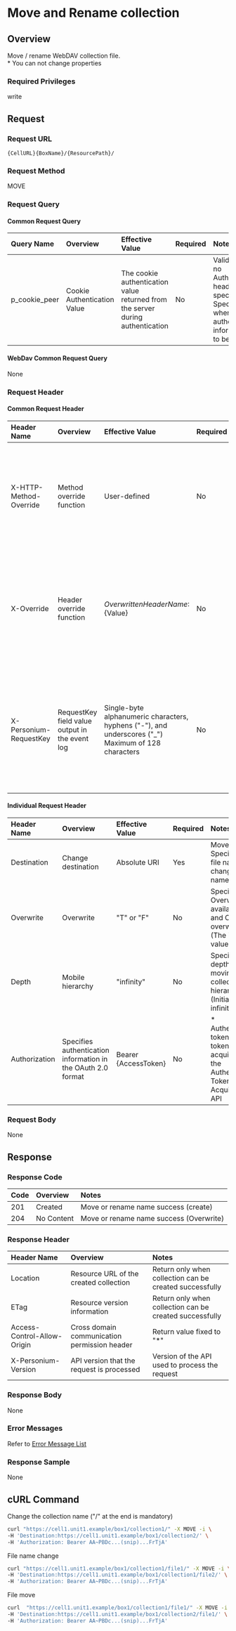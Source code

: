 # Move and Rename collection

## Overview

Move / rename WebDAV collection file.  
\* You can not change properties

### Required Privileges

write

## Request

### Request URL

```
{CellURL}{BoxName}/{ResourcePath}/
```

### Request Method

MOVE

### Request Query

#### Common Request Query

|Query Name|Overview|Effective Value|Required|Notes|
|:--|:--|:--|:--|:--|
|p_cookie_peer|Cookie Authentication Value|The cookie authentication value returned from the server during authentication|No|Valid only if no Authorization header specified<br>Specify this when cookie authentication information is to be used|

#### WebDav Common Request Query

None

### Request Header

#### Common Request Header

|Header Name|Overview|Effective Value|Required|Notes|
|:--|:--|:--|:--|:--|
|X-HTTP-Method-Override|Method override function|User-defined|No|Specifying this value in a request with the POST method indicates that the specified value is used as the method|
|X-Override|Header override function|${OverwrittenHeaderName}:${Value}|No|The normal HTTP header value is overwritten. Specify multiple X-Override headers for the overwriting of multiple headers|
|X-Personium-RequestKey|RequestKey field value output in the event log|Single-byte alphanumeric characters, hyphens ("-"), and underscores ("_")<br>Maximum of 128 characters|No|When not specified, default value given with ${4 digits}_${22 digits} Base64url characters format representing an UUID for each request|

#### Individual Request Header

|Header Name|Overview|Effective Value|Required|Notes|
|:--|:--|:--|:--|:--|
|Destination|Change destination|Absolute URI|Yes|Move / Specify the file name to change the name.|
|Overwrite|Overwrite|"T" or "F"|No|Specify Overwrite available("T") and Can not overwrite("F").(The initial value is "F")|
|Depth|Mobile hierarchy|"infinity"|No|Specify the depth of the moving collection hierarchy. (Initial value is infinite)|
|Authorization|Specifies authentication information in the OAuth 2.0 format|Bearer {AccessToken}|No|* Authentication tokens are the tokens acquired using the Authentication Token Acquisition API|

### Request Body

None


## Response

### Response Code

|Code|Overview|Notes|
|:--|:--|:--|
|201|Created|Move or rename name success (create)|
|204|No Content|Move or rename name success (Overwrite)|

### Response Header

|Header Name|Overview|Notes|
|:--|:--|:--|
|Location|Resource URL of the created collection|Return only when collection can be created successfully|
|ETag|Resource version information|Return only when collection can be created successfully|
|Access-Control-Allow-Origin|Cross domain communication permission header|Return value fixed to "*"|
|X-Personium-Version|API version that the request is processed|Version of the API used to process the request|

### Response Body

None

### Error Messages

Refer to [Error Message List](004_Error_Messages.md)

### Response Sample

None

## cURL Command

Change the collection name ("/" at the end is mandatory)

```sh
curl "https://cell1.unit1.example/box1/collection1/" -X MOVE -i \
-H 'Destination:https://cell1.unit1.example/box1/collection2/' \
-H 'Authorization: Bearer AA~PBDc...(snip)...FrTjA'
```

File name change

```sh
curl "https://cell1.unit1.example/box1/collection1/file1/" -X MOVE -i \
-H 'Destination:https://cell1.unit1.example/box1/collection1/file2/' \
-H 'Authorization: Bearer AA~PBDc...(snip)...FrTjA'
```

File move

```sh
curl  "https://cell1.unit1.example/box1/collection1/file1/" -X MOVE -i \
-H 'Destination:https://cell1.unit1.example/box1/collection2/file1/' \
-H 'Authorization: Bearer AA~PBDc...(snip)...FrTjA'
```


